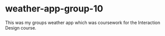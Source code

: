 # weather-app-group-10

This was my groups weather app which was coursework for the Interaction Design course.

